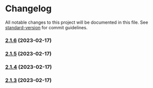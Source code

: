 # Changelog

All notable changes to this project will be documented in this file. See [standard-version](https://github.com/conventional-changelog/standard-version) for commit guidelines.

### [2.1.6](https://github.com/lenis0012/lenisutils/compare/v2.1.5...v2.1.6) (2023-02-17)

### [2.1.5](https://github.com/lenis0012/lenisutils/compare/v2.1.4...v2.1.5) (2023-02-17)

### [2.1.4](https://github.com/lenis0012/lenisutils/compare/v2.1.3...v2.1.4) (2023-02-17)

### [2.1.3](https://github.com/lenis0012/lenisutils/compare/v2.1.2...v2.1.3) (2023-02-17)
